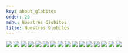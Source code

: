 ```yaml
---
key: about_globitos
order: 26
menu: Nuestros Globitos
title: Nuestros Globitos
---
```

![](http://losglobos.de/img/globitos01.jpg)
![](http://losglobos.de/img/globitos02.jpg)
![](http://losglobos.de/img/globitos03.jpg)
![](http://losglobos.de/img/globitos04.jpg)
![](http://losglobos.de/img/globitos05.jpg)
![](http://losglobos.de/img/globitos06.jpg)
![](http://losglobos.de/img/globitos07.jpg)
![](http://losglobos.de/img/globitos08.jpg)
![](http://losglobos.de/img/globitos09.jpg)
![](http://losglobos.de/img/globitos10.jpg)
![](http://losglobos.de/img/globitos11.jpg)
![](http://losglobos.de/img/globitos12.jpg)
![](http://losglobos.de/img/globitos13.jpg)
![](http://losglobos.de/img/globitos14.jpg)
![](http://losglobos.de/img/globitos15.jpg)
![](http://losglobos.de/img/globitos16.jpg)